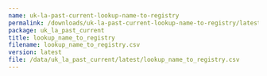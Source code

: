 ```yaml
---
name: uk-la-past-current-lookup-name-to-registry
permalink: /downloads/uk-la-past-current-lookup-name-to-registry/latest
package: uk_la_past_current
title: lookup_name_to_registry
filename: lookup_name_to_registry.csv
version: latest
file: /data/uk_la_past_current/latest/lookup_name_to_registry.csv
---
```

